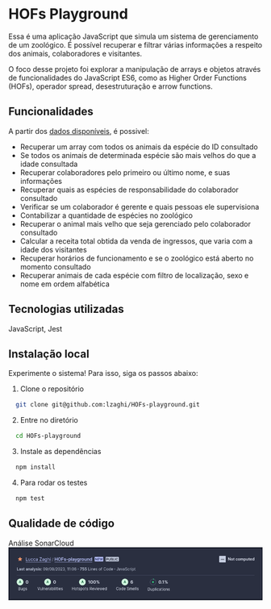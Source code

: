 
# HOFs Playground

Essa é uma aplicação JavaScript que simula um sistema de gerenciamento de um zoológico. É possível recuperar e filtrar várias informações a respeito dos animais, colaboradores e visitantes.

O foco desse projeto foi explorar a manipulação de arrays e objetos através de funcionalidades do JavaScript ES6, como as Higher Order Functions (HOFs), operador spread, desestruturação e arrow functions.

## Funcionalidades

A partir dos [dados disponíveis](data/zoo_data.js), é possivel:

- Recuperar um array com todos os animais da espécie do ID consultado
- Se todos os animais de determinada espécie são mais velhos do que a idade consultada
- Recuperar colaboradores pelo primeiro ou último nome, e suas informações
- Recuperar quais as espécies de responsabilidade do colaborador consultado
- Verificar se um colaborador é gerente e quais pessoas ele supervisiona
- Contabilizar a quantidade de espécies no zoológico
- Recuperar o animal mais velho que seja gerenciado pelo colaborador consultado
- Calcular a receita total obtida da venda de ingressos, que varia com a idade dos visitantes
- Recuperar horários de funcionamento e se o zoológico está aberto no momento consultado
- Recuperar animais de cada espécie com filtro de localização, sexo e nome em ordem alfabética


## Tecnologias utilizadas

JavaScript, Jest


## Instalação local

Experimente o sistema! Para isso, siga os passos abaixo:

1. Clone o repositório 
```bash
  git clone git@github.com:lzaghi/HOFs-playground.git
```

2. Entre no diretório 
```bash
  cd HOFs-playground
```

3. Instale as dependências 
```bash
  npm install
```
4. Para rodar os testes
```bash
  npm test
```

## Qualidade de código

Análise SonarCloud
![](sonarcloud.png)
